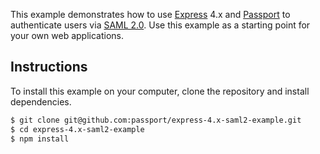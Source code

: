 This example demonstrates how to use [Express](http://expressjs.com/) 4.x and
[Passport](http://passportjs.org/) to authenticate users via [SAML 2.0](http://saml.xml.org/saml-specifications).
Use this example as a starting point for your own web applications.

## Instructions

To install this example on your computer, clone the repository and install
dependencies.

```bash
$ git clone git@github.com:passport/express-4.x-saml2-example.git
$ cd express-4.x-saml2-example
$ npm install
```
